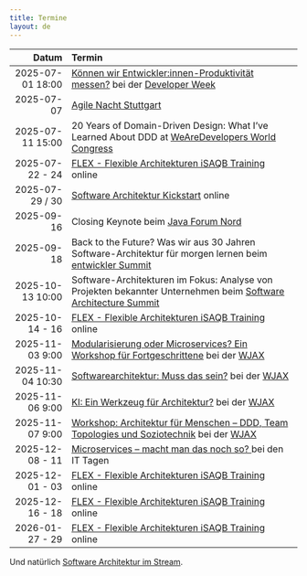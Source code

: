 ```yaml
---
title: Termine
layout: de
---
```


|            Datum | Termin                                                                                                                                                                                                      |
|-----------------:|:------------------------------------------------------------------------------------------------------------------------------------------------------------------------------------------------------------|
| 2025-07-01 18:00 | [Können wir Entwickler:innen-Produktivität messen?](https://www.developer-week.de/programm/#/talk/konnen-wir-entwicklerinnen-produktivitat-messen) bei der [Developer Week](https://www.developer-week.de/) |
|       2025-07-07 | [Agile Nacht Stuttgart](https://www.mitblick.de/agile-nacht-stuttgart/)                                                                                                                                     |
| 2025-07-11 15:00 | 20 Years of Domain-Driven Design: What I’ve Learned About DDD at [WeAreDevelopers World Congress](https://www.wearedevelopers.com/world-congress/)                                                          |
|  2025-07-22 - 24 | [FLEX - Flexible Architekturen iSAQB Training](https://www.socreatory.com/de/trainings/flex) online                                                                                                         |
|  2025-07-29 / 30 | [Software Architektur Kickstart](https://www.socreatory.com/de/trainings/arch-kickstart) online                                                                                                             |
|       2025-09-16 | Closing Keynote beim [Java Forum Nord](https://javaforumnord.de/2025/)                                                                                                                                      |
|       2025-09-18 | Back to the Future? Was wir aus 30 Jahren Software-Architektur für morgen lernen beim [entwickler Summit](https://entwickler.de/entwickler-summit/)                                                         |
| 2025-10-13 10:00 | Software-Architekturen im Fokus: Analyse von Projekten bekannter Unternehmen beim [Software Architecture Summit](https://entwickler.de/conferences/software-architecture-summit-oktober-2025)               |
|  2025-10-14 - 16 | [FLEX - Flexible Architekturen iSAQB Training](https://www.socreatory.com/de/trainings/flex) online                                                                                                         |
|  2025-11-03 9:00 | [Modularisierung oder Microservices? Ein Workshop für Fortgeschrittene](https://jax.de/microservices/microservices-workshop-fortgeschrittene/) bei der [WJAX](https://jax.de/muenchen/)                     |
| 2025-11-04 10:30 | [Softwarearchitektur: Muss das sein?](https://jax.de/software-architecture/software-architektur-muss-sein/) bei der [WJAX](https://jax.de/muenchen/)                                                        |
|  2025-11-06 9:00 | [KI: Ein Werkzeug für Architektur?](https://jax.de/software-architecture/ki-werkzeug-architektur/) bei der [WJAX](https://jax.de/muenchen/)                                                                 |
|  2025-11-07 9:00 | [Workshop: Architektur für Menschen – DDD, Team Topologies und Soziotechnik](https://jax.de/software-architecture/soziotechnischer-architektur-workshop/) bei der [WJAX](https://jax.de/muenchen/)          |
|  2025-12-08 - 11 | [Microservices – macht man das noch so? ](https://www.ittage.informatik-aktuell.de/programm/2025/microservices-macht-man-das-noch-so.html) bei den IT Tagen                                                 |
|  2025-12-01 - 03 | [FLEX - Flexible Architekturen iSAQB Training](https://www.socreatory.com/de/trainings/flex) online                                                                                                         |
|  2025-12-16 - 18 | [FLEX - Flexible Architekturen iSAQB Training](https://www.socreatory.com/de/trainings/flex) online                                                                                                         |
|  2026-01-27 - 29 | [FLEX - Flexible Architekturen iSAQB Training](https://www.socreatory.com/de/trainings/flex) online                                                                                                         |

Und natürlich [Software Architektur im
Stream](https://software-architektur.tv/).
